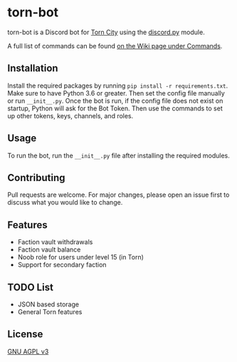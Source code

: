 # torn-bot

torn-bot is a Discord bot for [Torn City](https://www.torn.com) using the [discord.py](https://github.com/Rapptz/discord.py) module.

A full list of commands can be found [on the Wiki page under Commands](https://github.com/dssecret/torn-bot/wiki/Commands).

## Installation

Install the required packages by running `pip install -r requirements.txt`. Make sure to have Python 3.6 or greater.
Then set the config file manually or run `__init__.py`. Once the bot is run, if the config file does not exist on startup,
Python will ask for the Bot Token. Then use the commands to set up other tokens, keys, channels, and roles.

## Usage

To run the bot, run the `__init__.py` file after installing the required modules.

## Contributing
Pull requests are welcome. For major changes, please open an issue first to discuss what you would like to change.

## Features
 - Faction vault withdrawals
 - Faction vault balance
 - Noob role for users under level 15 (in Torn)
 - Support for secondary faction

## TODO List
 - JSON based storage
 - General Torn features

## License
[GNU AGPL v3](https://github.com/dssecret/torn-bot/blob/main/LICENSE)
